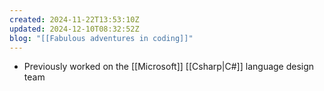 ```yaml
---
created: 2024-11-22T13:53:10Z
updated: 2024-12-10T08:32:52Z
blog: "[[Fabulous adventures in coding]]"
---
```

- Previously worked on the [[Microsoft]] [[Csharp|C#]] language design team
